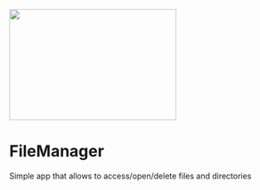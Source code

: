 <img height=200 width=300 src="https://image.ibb.co/gDQJgc/app_logo.png">

# FileManager
Simple app that allows to access/open/delete files and directories


